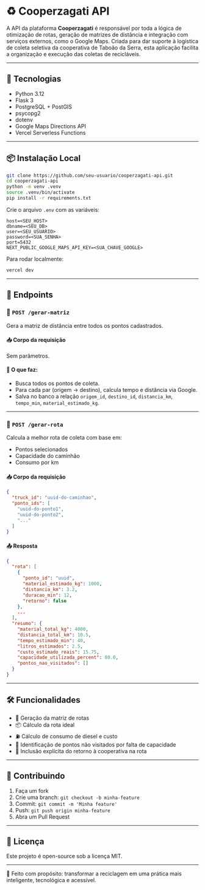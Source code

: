 # ♻️ Cooperzagati API

A API da plataforma **Cooperzagati** é responsável por toda a lógica de otimização de rotas, geração de matrizes de distância e integração com serviços externos, como o Google Maps. Criada para dar suporte à logística de coleta seletiva da cooperativa de Taboão da Serra, esta aplicação facilita a organização e execução das coletas de recicláveis.

---

## 🚀 Tecnologias

- Python 3.12
- Flask 3
- PostgreSQL + PostGIS
- psycopg2
- dotenv
- Google Maps Directions API
- Vercel Serverless Functions

---

## 📦 Instalação Local

```bash
git clone https://github.com/seu-usuario/cooperzagati-api.git
cd cooperzagati-api
python -m venv .venv
source .venv/bin/activate
pip install -r requirements.txt
```

Crie o arquivo `.env` com as variáveis:

```
host=<SEU_HOST>
dbname=<SEU_DB>
user=<SEU_USUARIO>
password=<SUA_SENHA>
port=5432
NEXT_PUBLIC_GOOGLE_MAPS_API_KEY=<SUA_CHAVE_GOOGLE>
```

Para rodar localmente:

```bash
vercel dev
```

---

## 📌 Endpoints

### 🔄 `POST /gerar-matriz`

Gera a matriz de distância entre todos os pontos cadastrados.

#### 📥 Corpo da requisição
Sem parâmetros.

#### 🧠 O que faz:
- Busca todos os pontos de coleta.
- Para cada par (origem → destino), calcula tempo e distância via Google.
- Salva no banco a relação `origem_id`, `destino_id`, `distancia_km`, `tempo_min`, `material_estimado_kg`.

---

### 📍 `POST /gerar-rota`

Calcula a melhor rota de coleta com base em:

- Pontos selecionados
- Capacidade do caminhão
- Consumo por km

#### 📥 Corpo da requisição

```json
{
  "truck_id": "uuid-do-caminhao",
  "ponto_ids": [
    "uuid-do-ponto1",
    "uuid-do-ponto2",
    "..."
  ]
}
```

#### 📤 Resposta

```json
{
  "rota": [
    {
      "ponto_id": "uuid",
      "material_estimado_kg": 1000,
      "distancia_km": 3.2,
      "duracao_min": 12,
      "retorno": false
    },
    ...
  ],
  "resumo": {
    "material_total_kg": 4000,
    "distancia_total_km": 10.5,
    "tempo_estimado_min": 40,
    "litros_estimados": 2.5,
    "custo_estimado_reais": 15.75,
    "capacidade_utilizada_percent": 80.0,
    "pontos_nao_visitados": []
  }
}
```

---

## 🛠️ Funcionalidades

- 🔄 Geração da matriz de rotas
- 📦 Cálculo da rota ideal
- ⛽ Cálculo de consumo de diesel e custo
- 📍 Identificação de pontos não visitados por falta de capacidade
- 🧭 Inclusão explícita do retorno à cooperativa na rota

---

## 🤝 Contribuindo

1. Faça um fork
2. Crie uma branch: `git checkout -b minha-feature`
3. Commit: `git commit -m 'Minha feature'`
4. Push: `git push origin minha-feature`
5. Abra um Pull Request

---

## 📄 Licença

Este projeto é open-source sob a licença MIT.

---

💚 Feito com propósito: transformar a reciclagem em uma prática mais inteligente, tecnológica e acessível.
